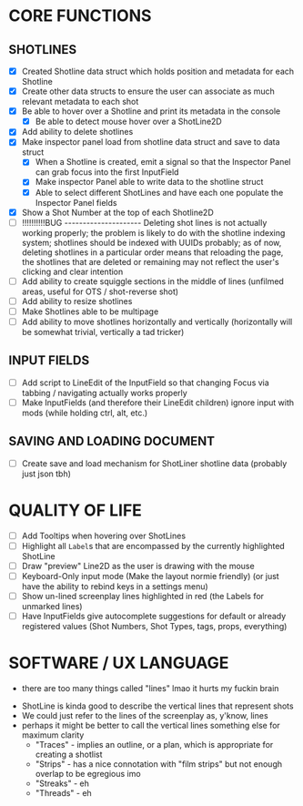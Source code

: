 # CORE FUNCTIONS
## SHOTLINES
- [x] Created Shotline data struct which holds position and metadata for each Shotline
- [x] Create other data structs to ensure the user can associate as much relevant metadata to each shot
- [x] Be able to hover over a Shotline and print its metadata in the console
  - [x] Be able to detect mouse hover over a ShotLine2D
- [x] Add ability to delete shotlines
- [x] Make inspector panel load from shotline data struct and save to data struct
  - [x] When a Shotline is created, emit a signal so that the Inspector Panel can grab focus into the first InputField
  - [x] Make inspector Panel able to write data to the shotline struct
  - [x] Able to select different ShotLines and have each one populate the Inspector Panel fields
- [x] Show a Shot Number at the top of each Shotline2D
- [ ] !!!!!!!!!!BUG --------------------- Deleting shot lines is not actually working properly; the problem is likely to do with the shotline indexing system; shotlines should be indexed with UUIDs probably; as of now, deleting shotlines in a particular order means that reloading the page, the shotlines that are deleted or remaining may not reflect the user's clicking and clear intention
- [ ] Add ability to create squiggle sections in the middle of lines (unfilmed areas, useful for OTS / shot-reverse shot)
- [ ] Add ability to resize shotlines
- [ ] Make Shotlines able to be multipage
- [ ] Add ability to move shotlines horizontally and vertically (horizontally will be somewhat trivial, vertically a tad tricker)

## INPUT FIELDS
- [ ] Add script to LineEdit of the InputField so that changing Focus via tabbing / navigating actually works properly
- [ ] Make InputFields (and therefore their LineEdit children) ignore input with mods (while holding ctrl, alt, etc.)

## SAVING AND LOADING DOCUMENT
- [ ] Create save and load mechanism for ShotLiner shotline data (probably just json tbh)

# QUALITY OF LIFE
- [ ] Add Tooltips when hovering over ShotLines
- [ ] Highlight all `Label`s that are encompassed by the currently highlighted ShotLine
- [ ] Draw "preview" Line2D as the user is drawing with the mouse
- [ ] Keyboard-Only input mode (Make the layout normie friendly) (or just have the ability to rebind keys in a settings menu)
- [ ] Show un-lined screenplay lines highlighted in red (the Labels for unmarked lines)
- [ ] Have InputFields give autocomplete suggestions for default or already registered values (Shot Numbers, Shot Types, tags, props, everything)

# SOFTWARE / UX LANGUAGE

* there are too many things called "lines" lmao it hurts my fuckin brain
 - ShotLine is kinda good to describe the vertical lines that represent shots
 - We could just refer to the lines of the screenplay as, y'know, lines
 - perhaps it might be better to call the vertical lines something else for maximum clarity
	- "Traces" - implies an outline, or a plan, which is appropriate for creating a shotlist
	- "Strips" - has a nice connotation with "film strips" but not enough overlap to be egregious imo
	- "Streaks" - eh
	- "Threads" - eh
	
